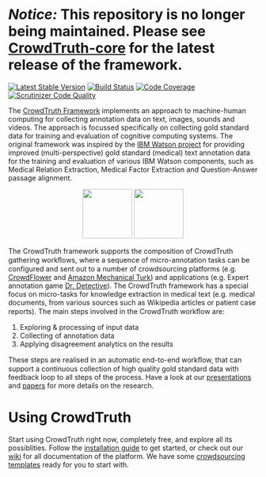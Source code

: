 
*Notice:* This repository is no longer being maintained. Please see [CrowdTruth-core](https://github.com/CrowdTruth/CrowdTruth-core) for the latest release of the framework.
===============

[![Latest Stable Version](http://img.shields.io/github/release/crowdtruth/crowdtruth.svg)](https://packagist.org/packages/crowdtruth/crowdtruth) [![Build Status](https://travis-ci.org/CrowdTruth/CrowdTruth.svg?branch=master)](https://travis-ci.org/CrowdTruth/CrowdTruth) [![Code Coverage](https://scrutinizer-ci.com/g/CrowdTruth/CrowdTruth/badges/coverage.png?b=master)](https://scrutinizer-ci.com/g/CrowdTruth/CrowdTruth/?branch=master) [![Scrutinizer Code Quality](https://scrutinizer-ci.com/g/CrowdTruth/CrowdTruth/badges/quality-score.png?b=master)](https://scrutinizer-ci.com/g/CrowdTruth/CrowdTruth/?branch=master)

The [CrowdTruth Framework](http://crowdtruth.org) implements an approach to machine-human computing for collecting annotation data on text, images, sounds and videos. The approach is focussed specifically on collecting gold standard data for training and evaluation of cognitive computing systems. The original framework was inspired by the [IBM Watson project](http://www.research.ibm.com/labs/watson/) for providing improved (multi-perspective) gold standard (medical) text annotation data for the training and evaluation of various IBM Watson components, such as Medical Relation Extraction, Medical Factor Extraction and Question-Answer passage alignment.

<p align='center'>
<img src='https://upload.wikimedia.org/wikipedia/en/e/e1/Crowdflower-logo.png' height='100' />
<img src='http://thecollegeinvestorcom.c.presscdn.com/wp-content/uploads/2009/10/amazon-mturk-logo.jpg' height='100' />
</p>

The CrowdTruth framework supports the composition of CrowdTruth gathering workﬂows, where a sequence of micro-annotation tasks can be configured and sent out to a number of crowdsourcing platforms (e.g. <a href="http://crowdflower.com" target="_blank">CrowdFlower</a> and <a href="https://www.mturk.com" target="_blank">Amazon Mechanical Turk</a>) and applications (e.g. Expert annotation game <a href="http://game.crowdtruth.org" target="_blank">Dr. Detective</a>). The CrowdTruth framework has a special focus on micro-tasks for knowledge extraction in medical text (e.g. medical documents, from various sources such as Wikipedia articles or patient case reports). The main steps involved in the CrowdTruth workﬂow are:

1. Exploring &amp; processing of input data
2. Collecting of annotation data
3. Applying disagreement analytics on the results

These steps are realised in an automatic end-to-end workﬂow, that can support a continuous collection of high quality gold standard data with feedback loop to all steps of the process. Have a look at our <a title="Presentations" href="http://crowdtruth.org/presentations/" target="_blank">presentations</a> and <a title="Papers" href="http://crowdtruth.org/papers/" target="_blank">papers</a> for more details on the research.

# Using CrowdTruth
Start using CrowdTruth right now, completely free, and explore all its possiblities. Follow the [installation guide](https://github.com/CrowdTruth/CrowdTruth/wiki/installation) to get started, or check out our [wiki](https://github.com/CrowdTruth/CrowdTruth/wiki) for all documentation of the platform. We have some [crowdsourcing templates](https://github.com/CrowdTruth/CrowdTruth/wiki/Creating-Templates) ready for you to start with.


